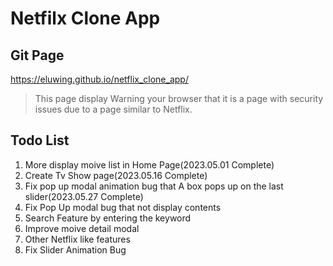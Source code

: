 # Netfilx Clone App

## Git Page  
https://eluwing.github.io/netflix_clone_app/
>This page display Warning your browser that it is a page with security issues due to a page similar to Netflix.  

## Todo List

1. More display moive list in Home Page(2023.05.01 Complete)
2. Create Tv Show page(2023.05.16 Complete)
3. Fix pop up modal animation bug that A box pops up on the last slider(2023.05.27 Complete)
4. Fix Pop Up modal bug that not display contents
5. Search Feature by entering the keyword 
6. Improve moive detail modal
7. Other Netflix like features
8. Fix Slider Animation Bug
